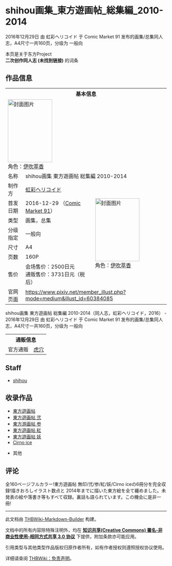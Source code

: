 # shihou画集_東方遊画帖_総集編_2010-2014

<!-- source html: G:\repos\THBWiki-Markdown-Builder\THBWikiMarkdown\Temp\main\0\00\ns0%3Ashihou%E7%94%BB%E9%9B%86_%E6%9D%B1%E6%96%B9%E9%81%8A%E7%94%BB%E5%B8%96_%E7%B7%8F%E9%9B%86%E7%B7%A8_2010-2014.html -->

2016年12月29日 由 虹彩ヘリコイド 于 Comic Market 91 发布的画集/总集同人志，A4尺寸一共160页，分级为 一般向

本页是关于东方Project  
 **二次创作同人志 (未找到链接)** 的词条

## 作品信息

<table><tbody><tr><th colspan="3">基本信息</th></tr><tr><td class="cover-artwork-mobile" colspan="2"><a href="./文件-shihou画集_東方遊画帖_総集編_2010-2014封面.jpg.md" class="image" title="封面图片"><img alt="封面图片" src="https://upload.thwiki.cc/thumb/5/55/shihou%E7%94%BB%E9%9B%86_%E6%9D%B1%E6%96%B9%E9%81%8A%E7%94%BB%E5%B8%96_%E7%B7%8F%E9%9B%86%E7%B7%A8_2010-2014%E5%B0%81%E9%9D%A2.jpg/138px-shihou%E7%94%BB%E9%9B%86_%E6%9D%B1%E6%96%B9%E9%81%8A%E7%94%BB%E5%B8%96_%E7%B7%8F%E9%9B%86%E7%B7%A8_2010-2014%E5%B0%81%E9%9D%A2.jpg" decoding="async" loading="lazy" width="138" height="196" srcset="https://upload.thwiki.cc/thumb/5/55/shihou%E7%94%BB%E9%9B%86_%E6%9D%B1%E6%96%B9%E9%81%8A%E7%94%BB%E5%B8%96_%E7%B7%8F%E9%9B%86%E7%B7%A8_2010-2014%E5%B0%81%E9%9D%A2.jpg/208px-shihou%E7%94%BB%E9%9B%86_%E6%9D%B1%E6%96%B9%E9%81%8A%E7%94%BB%E5%B8%96_%E7%B7%8F%E9%9B%86%E7%B7%A8_2010-2014%E5%B0%81%E9%9D%A2.jpg 1.5x, https://upload.thwiki.cc/thumb/5/55/shihou%E7%94%BB%E9%9B%86_%E6%9D%B1%E6%96%B9%E9%81%8A%E7%94%BB%E5%B8%96_%E7%B7%8F%E9%9B%86%E7%B7%A8_2010-2014%E5%B0%81%E9%9D%A2.jpg/277px-shihou%E7%94%BB%E9%9B%86_%E6%9D%B1%E6%96%B9%E9%81%8A%E7%94%BB%E5%B8%96_%E7%B7%8F%E9%9B%86%E7%B7%A8_2010-2014%E5%B0%81%E9%9D%A2.jpg 2x" data-file-width="424" data-file-height="600"></a><div class="cover-char">角色：<a href="./伊吹萃香.md" title="伊吹萃香">伊吹萃香</a></div></td>
</tr><tr><td class="label">名称</td><td colspan="2"> shihou画集 東方遊画帖 総集編 2010-2014 </td></tr><tr><td class="label">制作方</td><td><a href="./虹彩ヘリコイド.md" title="虹彩ヘリコイド">虹彩ヘリコイド</a></td><td class="cover-artwork" rowspan="7" style="min-width:196px;"><a href="./文件-shihou画集_東方遊画帖_総集編_2010-2014封面.jpg.md" class="image" title="封面图片"><img alt="封面图片" src="https://upload.thwiki.cc/thumb/5/55/shihou%E7%94%BB%E9%9B%86_%E6%9D%B1%E6%96%B9%E9%81%8A%E7%94%BB%E5%B8%96_%E7%B7%8F%E9%9B%86%E7%B7%A8_2010-2014%E5%B0%81%E9%9D%A2.jpg/138px-shihou%E7%94%BB%E9%9B%86_%E6%9D%B1%E6%96%B9%E9%81%8A%E7%94%BB%E5%B8%96_%E7%B7%8F%E9%9B%86%E7%B7%A8_2010-2014%E5%B0%81%E9%9D%A2.jpg" decoding="async" loading="lazy" width="138" height="196" srcset="https://upload.thwiki.cc/thumb/5/55/shihou%E7%94%BB%E9%9B%86_%E6%9D%B1%E6%96%B9%E9%81%8A%E7%94%BB%E5%B8%96_%E7%B7%8F%E9%9B%86%E7%B7%A8_2010-2014%E5%B0%81%E9%9D%A2.jpg/208px-shihou%E7%94%BB%E9%9B%86_%E6%9D%B1%E6%96%B9%E9%81%8A%E7%94%BB%E5%B8%96_%E7%B7%8F%E9%9B%86%E7%B7%A8_2010-2014%E5%B0%81%E9%9D%A2.jpg 1.5x, https://upload.thwiki.cc/thumb/5/55/shihou%E7%94%BB%E9%9B%86_%E6%9D%B1%E6%96%B9%E9%81%8A%E7%94%BB%E5%B8%96_%E7%B7%8F%E9%9B%86%E7%B7%A8_2010-2014%E5%B0%81%E9%9D%A2.jpg/277px-shihou%E7%94%BB%E9%9B%86_%E6%9D%B1%E6%96%B9%E9%81%8A%E7%94%BB%E5%B8%96_%E7%B7%8F%E9%9B%86%E7%B7%A8_2010-2014%E5%B0%81%E9%9D%A2.jpg 2x" data-file-width="424" data-file-height="600"></a><div class="cover-char">角色：<a href="./伊吹萃香.md" title="伊吹萃香">伊吹萃香</a></div></td>
</tr><tr><td class="label">首发日期</td><td>2016-12-29&#160;（<a href="/展会作品列表?e=Comic+Market%2391">Comic Market 91</a>）</td></tr><tr><td class="label">类型</td><td>画集，总集</td></tr><tr><td class="label">分级指定</td><td>一般向</td></tr><tr><td class="label">尺寸</td><td>A4</td></tr><tr><td class="label">页数</td><td>160P</td></tr><tr><td class="label">售价</td><td>会场售价：2500日元<br>通贩售价：3731日元（税后）</td></tr>
<tr><td class="label">官网页面</td><td colspan="2"><a rel="nofollow" class="external free" href="https://www.pixiv.net/member_illust.php?mode=medium&amp;illust_id=60384085">https://www.pixiv.net/member_illust.php?mode=medium&amp;illust_id=60384085</a></td></tr></tbody></table>

shihou画集 東方遊画帖 総集編 2010-2014（同人志，虹彩ヘリコイド，2016） - 2016年12月29日 由 虹彩ヘリコイド 于 Comic Market 91 发布的画集/总集同人志，A4尺寸一共160页，分级为 一般向

<table><tbody><tr><th colspan="3">通贩信息</th></tr><tr><td class="label">官方通贩</td><td colspan="2"><a rel="nofollow" class="external text" href="https://ec.toranoana.jp/tora_r/ec/item/040030483461">虎穴</a></td></tr></tbody></table>



## Staff
- [shihou](./shihou.md)


## 收录作品
- [東方遊画帖](./東方遊画帖.md)
- [東方遊画帖 弐](./東方遊画帖_弐.md)
- [東方游画帖 参](./東方游画帖_参.md)
- [東方遊画帖 紅](./東方遊画帖_紅.md)
- [東方遊画帖 妖](./東方遊画帖_妖.md)
- [Cirno ice](./Cirno_ice.md)

  
+ 其他
  


## 评论
  
全160ページフルカラー!東方遊画帖 無印/弐/参/紅/妖/Cirno iceの6冊分を完全収録!描きおろしイラスト数点と 2014年までに描いた東方絵を全て纏めました。未発表の絵や落書き等もすべて収録。裏話も語られています。この機会に是非一冊!
  
  
  

  





---

此文档由 [THBWiki-Markdown-Builder](https://github.com/Delsin-Yu/THBWiki-Markdown-Builder) 构建。

文档中的所有内容除特殊注明外，均在 [**知识共享(Creative Commons) 署名-非商业性使用-相同方式共享 3.0 协议**](https://creativecommons.org/licenses/by-sa/3.0/deed.zh-hans) 下提供，附加条款亦可能应用。

引用类型与其他类型作品版权归原作者所有，如有作者授权则遵照授权协议使用。

详细请查阅 [THBWiki：免责声明](https://thbwiki.cc/THBWiki:%E5%85%8D%E8%B4%A3%E5%A3%B0%E6%98%8E)。

